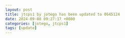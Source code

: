 ```yaml
---
layout: post
title: jtcps1 by jotego has been updated to 0645124
date: 2024-09-08 09:27:17 +0000
categories: [jotego, jtcps1]
tags: [update]
---
```


